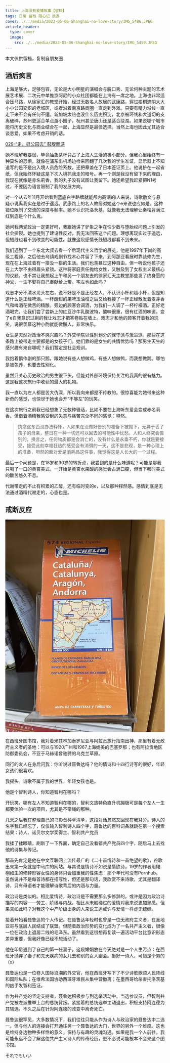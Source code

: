 ```yaml
---
title: 上海没有爱情故事【留档】
tags: 日常 留档 随心记 旅游
cover: ./../media/2023-05-06-Shanghai-no-love-story/IMG_5486.JPEG
article_header: 
  type: cover
  image: 
    src: ./../media/2023-05-06-Shanghai-no-love-story/IMG_5459.JPEG
---
```


本文仅供留档，复制自朋友圈

<!--more-->

## 酒后疯言

上海足够大，足够包容，无论是大小明星的演唱会与脱口秀、无论何种主题的艺术展艺术展、二次元中单推京阿尼的小众社团都能在上海有一席之地。上海也非常适合压马路，从徐家汇的教堂开始，经过无数名人故居的武康路，穿过梧桐遮阴大大小小公园交织的老城区，或者沿着南京路商圈一直走到外滩。只要有精力沿线一直走下来不会有任何不适。新加坡太热也没什么历史积淀，北京被环线和大道切的支离破碎，苏州更适合单点游小园子，杭州甚至唐山还是适合绕湖。如果说哪个城市能将历史文化与商业结合在一起，上海显然是最佳选择。当然上海也因此尤其适合谈恋爱，如果不考虑开销的话。

[029-“走，逛公园去” 鼓腹而游 ](https://www.xiaoyuzhoufm.com/episode/644ce66eb7b3c21b65b04188)

她不理解我要润，毕竟抽象茶杯只占了上海人生活的极小部分。但我心里始终有一种莫名的恐惧。就像在浦东出机场边检来回翻了几次我的学生准证，显示器上不知道写的是不是出入境人员危险系数，还把章盖在了日本签证页上。他说挤在一起省纸，但我始终怀疑这是下次入境抓我走的暗号。再一个则是我没有留下来的理由，我现在就像是赤名莉香，我的丸子没有试图让我留下。她还希望我赶紧把N1考过，不要因为语言限制了我的发展方向。

对一个从去年11月开始看到蓝底白字路牌就能颅内高潮的i人来说，诗歌散文与悬疑小说离我实在是过于遥远。武康路上的名人故居对她这个e来说也应如是。这种错位限制了交流的深度与频率。她不认识托洛茨基，就像我无法理解让秦桧背满江红到底是个什么鬼。

她问我两党政治一定更好吗，我跟她讲了驴象之争在性少数与堕胎权问题上引发的社会撕裂。她也提到了建设性反对，我无法回答这个问题。理想离现实过于遥远，但短线也看不到改变的可能性。就像这段感情长线短线都看不到未来。

我们遇到了一个东北大叔去看一个后现代主义哲学的展览，他是1997年下岗的高级工程师，之后他去乌镇戏剧节找木心并留了下来，到阿那亚看展时靠装修为生，现在在上海过着有一搭没一搭的生活。我们也羡慕过这种自由，但一听说他孩子还在上大学不由得眉头紧锁。这种将家庭责任抛给女性，又触及到了女权主义最核心的议题。也不禁让我想起上午和另一个朋友去的徐家汇天主教堂那些发了终身愿的神父，一生不娶将自己奉献给上帝。宅左也如此吗？

戏志才分不清水龙头左右，说不好是不是正经左人，不认识小杯和超小杯，但是知道什么是正经啤酒。一杯酸甜的果啤玉油柑之后又给我接了一杯正经散发着麦芽香气和啤酒花微苦的精酿。旁边的顾客会调酒，为我们一人调了一杯柠檬酒。正好老酒喝完，让我们尝了尝新上的红豆沙牛乳酸波特，酸味很重，很有红酒的味道。变了e自我意识过剩的我让戏志才把答卷贴在墙上。戏志才和他的顾客开着我的玩笑，说很羡慕这种小酌就能微醺人，非常快乐。

女生是天然对政治不感兴趣吗？外交学院以性别划分的保守派与激进派。那些在这条路上被带走主要都是的女孩子们。她们靠的是女生的共情优势吗？那男生天生的感兴趣有来自哪呢？我们暂定是社会规训。

我抱着鹅作剧的那只鹅，跟她说有些人想做鸡，有些人想做鸭，而我想做鹅。哪怕是被包养，也要去性别化。

虽然只关心历史政治的男生很下头，但能对外部环境保持关注的我真的很有魅力。这是我这次旅行中收获的最大的礼物。

我一直以为左人都是苦大仇深，所以我向来都是不传教的。很惊喜能为她带来这种新奇的感觉，也惊讶于她也会开“不够左”的玩笑。

在这次旅行之前我已经想象了无数种骚话，比如不要在上海听东爱会变成赤名莉香。但借着酒精我感受到的失意与痛苦完全不同的感觉：释然。

> 执念这东西没办法释怀，人如果在没做好告别的准备下被抛下，无异于丢了孩子的母亲，整日在一种一切还可以回去的可能性中忧愁。人和人终究会告别的，换言之，任何物质都是会消亡的，没有什么是永垂不朽，你就是要接受，接受此刻幸福狂热的感受会有消弭的一天，这不是悲观，是一种心理上的准备，坦然的面对爱是消耗品这件事，我觉得这是人长大的一个过程。

最后一个问题是，在18岁和30岁的转折点，我尝到的是什么味道呢？可能是那我只喝了一口的黄杏美式，一开始是黄杏水果酸的感觉会占满口腔，但当下咽时美式的酸苦悠久不息。

代谢带走的不止有积累的乙醇，还有临时变的e，以及那种释然感。感情到底是无法通过酒精代谢走的，心态也是。

## 戒断反应

![IMG_5443](./../media/2023-05-06-Shanghai-no-love-story/IMG_5443.JPEG)

在西班牙图书馆，我对着米其林加泰罗尼亚与阿拉贡旅行指南出神，那里有着无政府主义者的圣地：可以与1920广州和1967上海媲美的巴塞罗那；也有阿拉贡地区防御委员会，不亚于马赫诺曾驰骋的乌克兰草原。

同行的友人在身后问我：你听说过聂鲁达吗？他的情诗和十四行诗写的很好，年轻女孩们很喜欢。

我摇头。诗歌不属于我的世界，年轻女孩也是。

他是个智利诗人，你知道智利在哪吗？

开玩笑，哪有左人不知道智利在哪的，智利文旅特色直升机蹦极可是每个左人一生都要体验一次的项目，尤其是不带绳的那种。

几天之后我在整理自己的书影音种草清单，这段对话忽然又回现在我耳旁。诗人的名字我已经忘了，仅仅输入智利诗人四个字，聂鲁达的百科词条就跳在第一个搜索结果：诗人、诺贝尔文学奖得主、智利共产党员

我揉了揉眼睛，刷新了一下界面，确定自己没看错共产党员四个字，随后马上去找他的诗集与传记。

那首先肯定是他在中文互联网上流传最广的《二十首情诗和一首绝望的歌》，谷歌出来第一条就是中马库的网站。与其说是情诗不如说是情欲诗，19岁的作者用栩栩如生的修辞形容女性的身体只会加重我的性焦虑：那个年代可没有Pornhub。虽然说并不是每首诗都在描写性，但还是那句话，我欣赏不来诗歌，尤其是翻译诗，只有母语者才能理解诗歌背后的内涵与力量。

政治诗是类似的。相比爱情诗，政治诗是不需要那么多修辞的。或许是因为政治诗描写的内容——劳工、阶级与内战，相比从未触碰过的爱情对我来说更加熟悉。但果真如此吗？对我这个中产阶级出身的人来说工运或许与爱情一样虚无缥缈。

接着开始看聂鲁达的个人传记。在聂鲁达年轻时也曾是一位无政府主义者，在圣地亚哥与底层人民结成了联盟。但随着政治形势的变化成为了一名共产主义者，很像一位在政治上退居二线的毛泽东。虽然看到这很想再复读一遍活动平台比意识形态差异重要，但我好像已经不想活动了。

他在印尼遇到了自己的第一任妻子。这段婚姻放在今天绝对是一个人生污点：在西班牙抛弃了妻子和先天疾病的女儿去和别的女人幽会。挺好一诗人，可惜是个男的（x）

聂鲁达也是一位卷入国际浪潮的外交官，他在西班牙写下了不少诗歌歌颂人民阵线和国际纵队；在维希法国协助西班牙难民从集中营撤离；在墨西哥给杀害托洛茨基的凶手发智利签证。

作为共产党的坚定支持者，聂鲁达积极参与到选举活动中。当选参议员，但智利共产党被左派推举上台的总统背叛。紧接着的总统选举主动退出，积极支持阿连德为其辅选。不久之后在针对阿连德的政变中离奇死亡。

聂鲁达很罕见，大多数情况下，我们往往只能从作为诗人与政治家的聂鲁达中二选一。但与他人的连接会打开通往另一个聂鲁达的大门，世界的另外一个维度。这也是维持身边物种多样性的意义，保持与有趣的灵魂沟通。如果是我一个人前往，我可能永远不会了解这位共产主义诗人的传奇经历，更不必说可能根本不会来这个图书馆。

それでもいい
